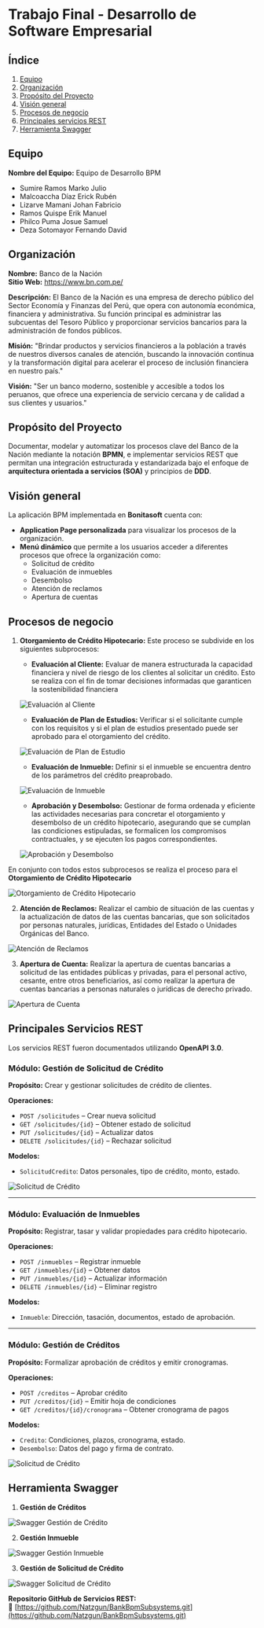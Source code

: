 # Trabajo Final - Desarrollo de Software Empresarial

## **Índice**

1. [Equipo](#equipo)
2. [Organización](#organización)
3. [Propósito del Proyecto](#propósito-del-proyecto)
4. [Visión general](#visión-general)
5. [Procesos de negocio](#procesos-de-negocio)
6. [Principales servicios REST](#principales-servicios-rest)
7. [Herramienta Swagger](#herramienta-swagger)

## **Equipo**

**Nombre del Equipo:** Equipo de Desarrollo BPM

- Sumire Ramos Marko Julio
- Malcoaccha Díaz Erick Rubén
- Lizarve Mamani Johan Fabricio
- Ramos Quispe Erik Manuel
- Philco Puma Josue Samuel
- Deza Sotomayor Fernando David

## **Organización**

**Nombre:** Banco de la Nación  
**Sitio Web:** https://www.bn.com.pe/

**Descripción:**
El Banco de la Nación es una empresa de derecho público del Sector Economía y Finanzas del Perú, que opera con autonomía económica, financiera y administrativa. Su función principal es administrar las subcuentas del Tesoro Público y proporcionar servicios bancarios para la administración de fondos públicos.

**Misión:**
"Brindar productos y servicios financieros a la población a través de nuestros diversos canales de atención, buscando la innovación continua y la transformación digital para acelerar el proceso de inclusión financiera en nuestro país."

**Visión:**
"Ser un banco moderno, sostenible y accesible a todos los peruanos, que ofrece una experiencia de servicio cercana y de calidad a sus clientes y usuarios."

## **Propósito del Proyecto**

Documentar, modelar y automatizar los procesos clave del Banco de la Nación mediante la notación **BPMN**, e implementar servicios REST que permitan una integración estructurada y estandarizada bajo el enfoque de **arquitectura orientada a servicios (SOA)** y principios de **DDD**.

## Visión general

La aplicación BPM implementada en **Bonitasoft** cuenta con:

- **Application Page personalizada** para visualizar los procesos de la organización.
- **Menú dinámico** que permite a los usuarios acceder a diferentes procesos que ofrece la organización como:
    - Solicitud de crédito
    - Evaluación de inmuebles
    - Desembolso
    - Atención de reclamos
    - Apertura de cuentas

## **Procesos de negocio**

1. **Otorgamiento de Crédito Hipotecario:** Este proceso se subdivide en los siguientes subprocesos:

    - **Evaluación al Cliente:** Evaluar de manera estructurada la capacidad financiera y nivel de riesgo de los clientes al solicitar un crédito. Esto se realiza con el fin de tomar decisiones informadas que garanticen la sostenibilidad financiera

    ![Evaluación al Cliente](img/EvaluacionCliente.png)

    - **Evaluación de Plan de Estudios:** Verificar si el solicitante cumple con los requisitos y si el plan de estudios presentado puede ser aprobado para el otorgamiento del crédito.

    ![Evaluación de Plan de Estudio](img/EvaluacionPlanEstudio.png)

    - **Evaluación de Inmueble:** Definir si el inmueble se encuentra dentro de los parámetros del crédito preaprobado.

    ![Evaluación de Inmueble](img/EvaluacionInmueble.png)

    - **Aprobación y Desembolso:** Gestionar de forma ordenada y eficiente las actividades necesarias para concretar el otorgamiento y desembolso de un crédito hipotecario, asegurando que se cumplan las condiciones estipuladas, se formalicen los compromisos contractuales, y se ejecuten los pagos correspondientes.

    ![Aprobación y Desembolso](img/AprobacionDesembolso.png)

En conjunto con todos estos subprocesos se realiza el proceso para el **Otorgamiento de Crédito Hipotecario**

![Otorgamiento de Crédito Hipotecario](img/OtorgamientoHipotecario.png)

2. **Atención de Reclamos:** Realizar el cambio de situación de las cuentas y la actualización de datos de las cuentas bancarias, que son solicitados por personas naturales, jurídicas, Entidades del Estado o Unidades Orgánicas del Banco.

![Atención de Reclamos](img/SolicitudReclamo.png)

3. **Apertura de Cuenta:** Realizar la apertura de cuentas bancarias a solicitud de las entidades públicas y privadas, para el personal activo, cesante, entre otros beneficiarios, así como realizar la apertura de cuentas bancarias a personas naturales o jurídicas de derecho privado.

![Apertura de Cuenta](img/AperturaCuenta.png)

## **Principales Servicios REST**

Los servicios REST fueron documentados utilizando **OpenAPI 3.0**.

### Módulo: Gestión de Solicitud de Crédito  
**Propósito:** Crear y gestionar solicitudes de crédito de clientes.

**Operaciones:**
- `POST /solicitudes` – Crear nueva solicitud
- `GET /solicitudes/{id}` – Obtener estado de solicitud
- `PUT /solicitudes/{id}` – Actualizar datos
- `DELETE /solicitudes/{id}` – Rechazar solicitud

**Modelos:**
- `SolicitudCredito`: Datos personales, tipo de crédito, monto, estado.

![Solicitud de Crédito](img/GestionarSolicitudCredito.png)

---

### Módulo: Evaluación de Inmuebles  
**Propósito:** Registrar, tasar y validar propiedades para crédito hipotecario.

**Operaciones:**
- `POST /inmuebles` – Registrar inmueble
- `GET /inmuebles/{id}` – Obtener datos
- `PUT /inmuebles/{id}` – Actualizar información
- `DELETE /inmuebles/{id}` – Eliminar registro

**Modelos:**
- `Inmueble`: Dirección, tasación, documentos, estado de aprobación.

---

### Módulo: Gestión de Créditos  
**Propósito:** Formalizar aprobación de créditos y emitir cronogramas.

**Operaciones:**
- `POST /creditos` – Aprobar crédito
- `PUT /creditos/{id}` – Emitir hoja de condiciones
- `GET /creditos/{id}/cronograma` – Obtener cronograma de pagos

**Modelos:**
- `Credito`: Condiciones, plazos, cronograma, estado.
- `Desembolso`: Datos del pago y firma de contrato.

![Solicitud de Crédito](img/GestionCredito.png)

## **Herramienta Swagger**

1. **Gestión de Créditos**

![Swagger Gestión de Crédito](img/SwaggerGestionCredito.png)

2. **Gestión Inmueble**

![Swagger Gestión Inmueble](img/SwaggerGestionInmueble.png)

3. **Gestión de Solicitud de Crédito**

![Swagger Solicitud de Crédito](img/SwaggerSolicitudCredito.png)

**Repositorio GitHub de Servicios REST:**  
🔗 [https://github.com/Natzgun/BankBpmSubsystems.git](https://github.com/Natzgun/BankBpmSubsystems.git)